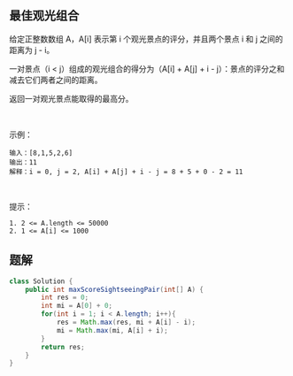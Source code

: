 
## 最佳观光组合

给定正整数数组 A，A[i] 表示第 i 个观光景点的评分，并且两个景点 i 和 j 之间的距离为 j - i。

一对景点（i < j）组成的观光组合的得分为（A[i] + A[j] + i - j）：景点的评分之和减去它们两者之间的距离。

返回一对观光景点能取得的最高分。

 

示例：

    输入：[8,1,5,2,6]
    输出：11
    解释：i = 0, j = 2, A[i] + A[j] + i - j = 8 + 5 + 0 - 2 = 11
 

提示：

    1. 2 <= A.length <= 50000
    2. 1 <= A[i] <= 1000

## 题解

```java
class Solution {
    public int maxScoreSightseeingPair(int[] A) {
        int res = 0;
        int mi = A[0] + 0;
        for(int i = 1; i < A.length; i++){
            res = Math.max(res, mi + A[i] - i);
            mi = Math.max(mi, A[i] + i);
        }
        return res;
    }
}
```
